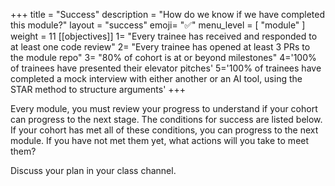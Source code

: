 +++
title = "Success"
description = "How do we know if we have completed this module?"
layout = "success"
emoji= "✅"
menu_level = [ "module" ]
weight = 11
[[objectives]]
1= "Every trainee has received and responded to at least one code review"
2= "Every trainee has opened at least 3 PRs to the module repo"
3= "80% of cohort is at or beyond milestones"
4='100% of trainees have presented their elevator pitches'
5='100% of trainees have completed a mock interview with either another or an AI tool, using the STAR method to structure arguments'
+++

Every module, you must review your progress to understand if your cohort can progress to the next stage. The conditions for success are listed below. If your cohort has met all of these conditions, you can progress to the next module. If you have not met them yet, what actions will you take to meet them?

Discuss your plan in your class channel.
